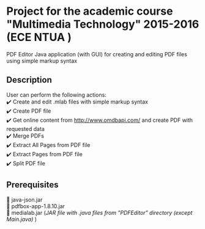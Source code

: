 # Project for the academic course "Multimedia Technology" 2015-2016 (ECE NTUA )
PDF Editor Java application (with GUI) for creating and editing PDF files using simple markup syntax

## Description
User can perform the following actions: </br>
:heavy_check_mark: Create and edit .mlab files with simple markup syntax </br>
:heavy_check_mark: Create PDF file  </br>
:heavy_check_mark: Get online content from http://www.omdbapi.com/ and create PDF with requested data </br>
:heavy_check_mark: Merge PDFs </br>
:heavy_check_mark: Extract All Pages from PDF file </br>
:heavy_check_mark: Extract Pages from PDF file </br>
:heavy_check_mark: Split PDF file </br>

## Prerequisites  
:small_red_triangle: java-json.jar </br>
:small_red_triangle: pdfbox-app-1.8.10.jar </br>
:small_red_triangle: medialab.jar (*JAR file with .java files from "PDFEditor" directory (except Main.java)* ) 






